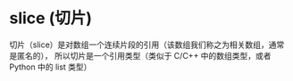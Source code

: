 # slice (切片)
切片（slice）是对数组一个连续片段的引用（该数组我们称之为相关数组，通常是匿名的），
所以切片是一个引用类型（类似于 C/C++ 中的数组类型，或者 Python 中的 list 类型）

